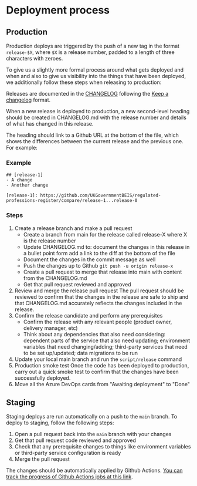 # Deployment process

## Production

Production deploys are triggered by the push of a new tag in the format `release-$X`,
where `$X` is a release number, padded to a length of three characters with zeroes.

To give us a slightly more formal process around what gets deployed and when and also to
give us visibility into the things that have been deployed, we additionally follow these
steps when releasing to production:

Releases are documented in the [CHANGELOG](../CHANGELOG.md) following the [Keep a changelog](https://keepachangelog.com/en/1.0.0/) format.

When a new release is deployed to production, a new second-level heading should be created in CHANGELOG.md with the release number and details of what has changed in this release.

The heading should link to a Github URL at the bottom of the file, which shows the differences between the current release and the previous one. For example:

### Example

```
## [release-1]
- A change
- Another change

[release-1]: https://github.com/UKGovernmentBEIS/regulated-professions-register/compare/release-1...release-0
```

### Steps

1. Create a release branch and make a pull request
   - Create a branch from main for the release called release-X where X is the release number
   - Update CHANGELOG.md to:
     document the changes in this release in a bullet point form
     add a link to the diff at the bottom of the file
   - Document the changes in the commit message as well
   - Push the changes up to Github `git push -u origin release-x`
   - Create a pull request to merge that release into main with content from the CHANGELOG.md
   - Get that pull request reviewed and approved
1. Review and merge the release pull request
   The pull request should be reviewed to confirm that the changes in the release are safe to ship and that CHANGELOG.md accurately reflects the changes included in the release.
1. Confirm the release candidate and perform any prerequisites
   - Confirm the release with any relevant people (product owner, delivery manager, etc)
   - Think about any dependencies that also need considering: dependent parts of the service that also need updating; environment variables that need changing/adding; third-party services that need to be set up/updated; data migrations to be run
1. Update your local main branch and run the `script/release` command
1. Production smoke test
   Once the code has been deployed to production, carry out a quick smoke test to confirm that the changes have been successfully deployed.
1. Move all the Azure DevOps cards from "Awaiting deployment" to "Done"

## Staging

Staging deploys are run automatically on a push to the `main` branch. To deploy
to staging, follow the following steps:

1. Open a pull request back into the `main` branch with your changes
1. Get that pull request code reviewed and approved
1. Check that any prerequisite changes to things like environment variables or third-party service configuration is ready
1. Merge the pull request

The changes should be automatically applied by Github Actions. [You can track the progress of Github Actions jobs at this link](https://github.com/UKGovernmentBEIS/regulated-professions-register/actions/workflows/deploy.yml).
